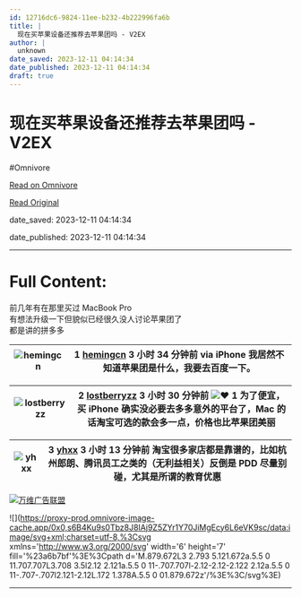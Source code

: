 ```yaml
---
id: 12716dc6-9824-11ee-b232-4b222996fa6b
title: |
  现在买苹果设备还推荐去苹果团吗 - V2EX
author: |
  unknown
date_saved: 2023-12-11 04:14:34
date_published: 2023-12-11 04:14:34
draft: true
---
```


# 现在买苹果设备还推荐去苹果团吗 - V2EX
#Omnivore

[Read on Omnivore](https://omnivore.app/me/v-2-ex-18c58ef2dcb)

[Read Original](https://www.v2ex.com/t/999443)

date_saved: 2023-12-11 04:14:34

date_published: 2023-12-11 04:14:34

--- 

# Full Content: 

前几年有在那里买过 MacBook Pro  
有想法升级一下但貌似已经很久没人讨论苹果团了  
都是讲的拼多多

| ![hemingcn](https://proxy-prod.omnivore-image-cache.app/0x0,sq6fU1XGxMvf082VNzn9rLYOBQTWUjxrwGAIitEYcpIw/https://cdn.v2ex.com/gravatar/2bb667dde6d459e07118fd4cb18d1ee0?s=48&d=retro) | 1 **[hemingcn](https://www.v2ex.com/member/hemingcn)** 3 小时 34 分钟前 via iPhone 我居然不知道苹果团是什么，我要去百度一下。 |
| ------------------------------------------------------------------------------------------------------------------------------------------------------------------------------------- | --------------------------------------------------------------------------------------------------- |

| ![lostberryzz](https://proxy-prod.omnivore-image-cache.app/0x0,s-Ex74EFhFMFvBcH2k9yUjrNOldANUAbn_jIKVZAHVdg/https://cdn.v2ex.com/avatar/6671/cde6/212186_normal.png?m=1616040671) | 2 **[lostberryzz](https://www.v2ex.com/member/lostberryzz)** 3 小时 30 分钟前 ![❤️](https://proxy-prod.omnivore-image-cache.app/14x0,saoR_MvJ3uJ2jLgEyiT6R-483tterapDmryp9rdXOHYc/https://www.v2ex.com/static/img/heart_neue_red.png?v=16ec2dd0a880be6edda1e4a2e35754b3) 1 为了便宜，买 iPhone 确实没必要去多多意外的平台了，Mac 的话淘宝可选的款会多一点，价格也比苹果团美丽 |
| --------------------------------------------------------------------------------------------------------------------------------------------------------------------------------- | ----------------------------------------------------------------------------------------------------------------------------------------------------------------------------------------------------------------------------------------------------------------------------------------------------------------------------- |

| ![yhxx](https://proxy-prod.omnivore-image-cache.app/0x0,s1jIXxFfNsSgLvx2B01odexDvasqTiYZagKCL6YluHpg/https://cdn.v2ex.com/avatar/697f/a8c9/102399_normal.png?m=1695195450) | 3 **[yhxx](https://www.v2ex.com/member/yhxx)** 3 小时 13 分钟前 淘宝很多家店都是靠谱的，比如杭州郎朗、腾讯员工之类的（无利益相关）反倒是 PDD 尽量别碰，尤其是所谓的教育优惠 |
| -------------------------------------------------------------------------------------------------------------------------------------------------------------------------- | ------------------------------------------------------------------------------------------------------------------- |

[](https://wwads.cn/click/bait)[![万维广告联盟](https://proxy-prod.omnivore-image-cache.app/130x0,sf5viTTRTPZoai-uWi59UciO-UW8sp3QQFcZA4ZdWspM/https://cdn.wwads.cn/creatives/LEpfphBzoqEgl3pst2As5jTZ752zWMg1EBtMRXtP.png)](https://wwads.cn/click/bundle?code=z8zxmE68nYDn0YHZsOG30YsXSVeLme)

![](https://proxy-prod.omnivore-image-cache.app/0x0,s6B4Ku9s0Tbz8J8IAj9Z5ZYr1Y70JiMgEcy6L6eVK9sc/data:image/svg+xml;charset=utf-8,%3Csvg xmlns='http://www.w3.org/2000/svg' width='6' height='7' fill='%23a6b7bf'%3E%3Cpath d='M.879.672L3 2.793 5.121.672a.5.5 0 11.707.707L3.708 3.5l2.12 2.121a.5.5 0 11-.707.707l-2.12-2.12-2.122 2.12a.5.5 0 11-.707-.707l2.121-2.12L.172 1.378A.5.5 0 01.879.672z'/%3E%3C/svg%3E)

---

